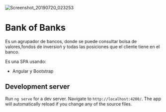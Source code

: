 ![Screenshot_20190720_023253](https://user-images.githubusercontent.com/47748216/61572058-df52b080-aa98-11e9-8ed8-bee4c41a9037.png)

# Bank of Banks

 Es un agrupador de bancos, donde se puede consultar bolsa de valores,fondos de inversioń y todas las posiciones que el cliente tiene en el banco.

Es una SPA usando:

- Angular y Bootstrap 
  
## Development server

Run `ng serve` for a dev server. Navigate to `http://localhost:4200/`. The app will automatically reload if you change any of the source files.
